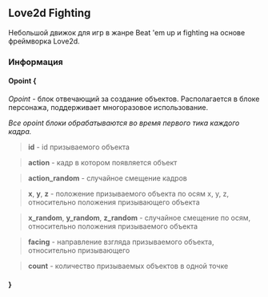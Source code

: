 Love2d Fighting
---
Небольшой движок для игр в жанре Beat 'em up и fighting на основе фреймворка Love2d.

### Информация

#### Opoint {

*Opoint* - блок отвечающий за создание объектов. Располагается в блоке *<frame>* персонажа, поддерживает многоразовое использование.

*Все opoint блоки обрабатываются во время первого тика каждого кадра.*

> **id** - id призываемого объекта

> **action** - кадр в котором появляется объект

> **action_random** - случайное смещение кадров

> **x**, **y**, **z** - положение призываемого объекта по осям x, y, z, относительно положения призывающего объекта

> **x_random**, **y_random**, **z_random** - случайное смещение по осям, относительно положения призываемого объекта

> **facing** - направление взгляда призываемого объекта, относительно призывающего

> **count** - количество призываемых объектов в одной точке

#### }
